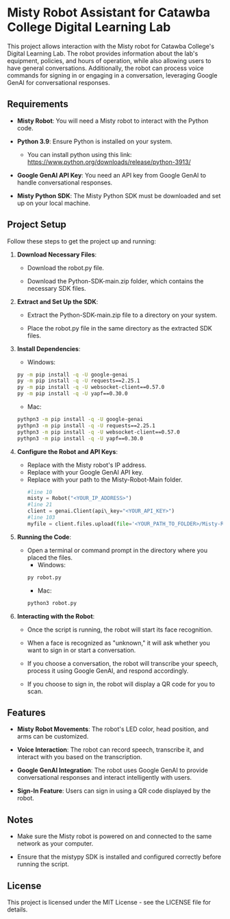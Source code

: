 Misty Robot Assistant for Catawba College Digital Learning Lab
==============================================================

This project allows interaction with the Misty robot for Catawba College's Digital Learning Lab. The robot provides information about the lab's equipment, policies, and hours of operation, while also allowing users to have general conversations. Additionally, the robot can process voice commands for signing in or engaging in a conversation, leveraging Google GenAI for conversational responses.

Requirements
------------

*   **Misty Robot**: You will need a Misty robot to interact with the Python code.
    
*   **Python 3.9**: Ensure Python is installed on your system.
    * You can install python using this link: https://www.python.org/downloads/release/python-3913/
    
*   **Google GenAI API Key**: You need an API key from Google GenAI to handle conversational responses.
    
*   **Misty Python SDK**: The Misty Python SDK must be downloaded and set up on your local machine.
    

Project Setup
-------------

Follow these steps to get the project up and running:

1.  **Download Necessary Files**:
    
    *   Download the robot.py file.
        
    *   Download the Python-SDK-main.zip folder, which contains the necessary SDK files.
        
2.  **Extract and Set Up the SDK**:
    
    *   Extract the Python-SDK-main.zip file to a directory on your system.
        
    *   Place the robot.py file in the same directory as the extracted SDK files.
        
3.  **Install Dependencies**:

    * Windows:
    ```bash
    py -m pip install -q -U google-genai
    py -m pip install -q -U requests==2.25.1
    py -m pip install -q -U websocket-client==0.57.0
    py -m pip install -q -U yapf==0.30.0
    ```
    * Mac:
    ```bash
    pythpn3 -m pip install -q -U google-genai
    pythpn3 -m pip install -q -U requests==2.25.1
    pythpn3 -m pip install -q -U websocket-client==0.57.0
    pythpn3 -m pip install -q -U yapf==0.30.0
    ```   
4.  **Configure the Robot and API Keys**:
    *   Replace with the Misty robot's IP address.
    *   Replace with your Google GenAI API key.
    *   Replace with your path to the Misty-Robot-Main folder.
        ```python
        #line 10     
        misty = Robot("<YOUR_IP_ADDRESS>")
        #line 21
        client = genai.Client(api\_key="<YOUR_API_KEY>")
        #line 103
        myfile = client.files.upload(file='<YOUR_PATH_TO_FOLDER>/Misty-Robot-Main/' + file_name)
        ```

        
5.  **Running the Code**:
    
    *   Open a terminal or command prompt in the directory where you placed the files.
        * Windows:
        ```bash    
        py robot.py
        ```
        * Mac:
        ```bash    
        python3 robot.py
        ```
6.  **Interacting with the Robot**:
    
    *   Once the script is running, the robot will start its face recognition.
        
    *   When a face is recognized as "unknown," it will ask whether you want to sign in or start a conversation.
        
    *   If you choose a conversation, the robot will transcribe your speech, process it using Google GenAI, and respond accordingly.
        
    *   If you choose to sign in, the robot will display a QR code for you to scan.
        

Features
--------

*   **Misty Robot Movements**: The robot's LED color, head position, and arms can be customized.
    
*   **Voice Interaction**: The robot can record speech, transcribe it, and interact with you based on the transcription.
    
*   **Google GenAI Integration**: The robot uses Google GenAI to provide conversational responses and interact intelligently with users.
    
*   **Sign-In Feature**: Users can sign in using a QR code displayed by the robot.
    

Notes
-----

*   Make sure the Misty robot is powered on and connected to the same network as your computer.
    
*   Ensure that the mistypy SDK is installed and configured correctly before running the script.
    

License
-------

This project is licensed under the MIT License - see the LICENSE file for details.

